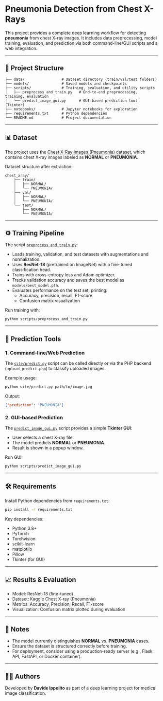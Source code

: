 # Pneumonia Detection from Chest X-Rays

This project provides a complete deep learning workflow for detecting **pneumonia** from chest X-ray images. It includes data preprocessing, model training, evaluation, and prediction via both command-line/GUI scripts and a web integration.

---

## 📂 Project Structure

```
├── data/                 # Dataset directory (train/val/test folders)
├── models/               # Saved models and checkpoints
├── scripts/              # Training, evaluation, and utility scripts
│   ├── preprocess_and_train.py   # End-to-end preprocessing, training, evaluation
│   └── predict_image_gui.py      # GUI-based prediction tool (Tkinter)
├── notebooks/            # Jupyter notebooks for exploration
├── requirements.txt      # Python dependencies
└── README.md             # Project documentation
```

---

## 📊 Dataset

The project uses the [Chest X-Ray Images (Pneumonia) dataset](https://www.kaggle.com/datasets/paultimothymooney/chest-xray-pneumonia), which contains chest X-ray images labeled as **NORMAL** or **PNEUMONIA**.

Dataset structure after extraction:

```
chest_xray/
    ├── train/
    │   ├── NORMAL/
    │   └── PNEUMONIA/
    ├── val/
    │   ├── NORMAL/
    │   └── PNEUMONIA/
    └── test/
        ├── NORMAL/
        └── PNEUMONIA/
```

---

## ⚙️ Training Pipeline

The script [`preprocess_and_train.py`](scripts/preprocess_and_train.py):

- Loads training, validation, and test datasets with augmentations and normalization.
- Uses **ResNet-18** (pretrained on ImageNet) with a fine-tuned classification head.
- Trains with cross-entropy loss and Adam optimizer.
- Tracks validation accuracy and saves the best model as `models/best_model.pth`.
- Evaluates performance on the test set, printing:
  - Accuracy, precision, recall, F1-score
  - Confusion matrix visualization

Run training with:

```bash
python scripts/preprocess_and_train.py
```

---

## 🔮 Prediction Tools

### 1. Command-line/Web Prediction

The [`site/predict.py`](site/predict.py) script can be called directly or via the PHP backend (`upload_predict.php`) to classify uploaded images.

Example usage:

```bash
python site/predict.py path/to/image.jpg
```

Output:

```json
{"prediction": "PNEUMONIA"}
```

### 2. GUI-based Prediction

The [`predict_image_gui.py`](scripts/predict_image_gui.py) script provides a simple **Tkinter GUI**:

- User selects a chest X-ray file.
- The model predicts **NORMAL** or **PNEUMONIA**.
- Result is shown in a popup window.

Run GUI:

```bash
python scripts/predict_image_gui.py
```

---

## 🛠️ Requirements

Install Python dependencies from `requirements.txt`:

```bash
pip install -r requirements.txt
```

Key dependencies:

- Python 3.8+
- PyTorch
- Torchvision
- scikit-learn
- matplotlib
- Pillow
- Tkinter (for GUI)

---

## 📈 Results & Evaluation

- Model: ResNet-18 (fine-tuned)
- Dataset: Kaggle Chest X-ray (Pneumonia)
- Metrics: Accuracy, Precision, Recall, F1-score
- Visualization: Confusion matrix plotted during evaluation

---

## 📌 Notes

- The model currently distinguishes **NORMAL** vs. **PNEUMONIA** cases.
- Ensure the dataset is structured correctly before training.
- For deployment, consider using a production-ready server (e.g., Flask API, FastAPI, or Docker container).

---

## 👨‍💻 Authors

Developed by **Davide Ippolito** as part of a deep learning project for medical image classification.

